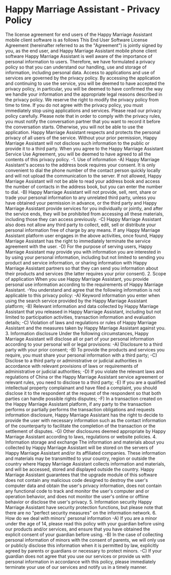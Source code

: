 # Happy Marriage Assistant - Privacy Policy
The license agreement for end users of the Happy Marriage Assistant mobile client software is as follows
This End User Software License Agreement (hereinafter referred to as the "Agreement") is jointly signed by you, as the end user, and Happy Marriage Assistant mobile phone client software
Happy Marriage Assistant is well aware of the importance of personal information to users. Therefore, we have formulated a privacy policy so that you can understand our handling, use and storage of information, including personal data. Access to applications and use of services are governed by the privacy policy.
By accessing the application and continuing to use the service, you will be deemed to have accepted the privacy policy, in particular, you will be deemed to have confirmed the way we handle your information and the appropriate legal reasons described in the privacy policy. We reserve the right to modify the privacy policy from time to time. If you do not agree with the privacy policy, you must immediately stop using applications and services. Please read our privacy policy carefully.
Please note that in order to comply with the privacy rules, you must notify the conversation partner that you want to record it before the conversation starts. Otherwise, you will not be able to use the application.
Happy Marriage Assistant respects and protects the personal privacy of all users of the service. Without your prior permission, Happy Marriage Assistant will not disclose such information to the public or provide it to a third party. When you agree to the Happy Marriage Assistant Service Use Agreement, you will be deemed to have agreed to all the contents of this privacy policy.
-1. Use of information
-A) Happy Marriage Assistant's access to the address book requires your consent. It is only convenient to dial the phone number of the contact person quickly locally and will not upload the communication to the server. If not allowed, Happy Marriage Assistant will not be able to read your address book and access the number of contacts in the address book, but you can enter the number to dial.
-B) Happy Marriage Assistant will not provide, sell, rent, share or trade your personal information to any unrelated third party, unless you have obtained your permission in advance, or the third party and Happy Marriage Assistant provide services for you individually or jointly, and after the service ends, they will be prohibited from accessing all these materials, including those they can access previously.
-C) Happy Marriage Assistant also does not allow any third party to collect, edit, sell or distribute your personal information free of charge by any means. If any Happy Marriage Assistant platform user engages in the above activities, once found, Happy Marriage Assistant has the right to immediately terminate the service agreement with the user.
-D) For the purpose of serving users, Happy Marriage Assistant may provide you with information you are interested in by using your personal information, including but not limited to sending you product and service information, or sharing information with Happy Marriage Assistant partners so that they can send you information about their products and services (the latter requires your prior consent).
2. Scope of application
When you use Happy Marriage Assistant, you provide personal use information according to the requirements of Happy Marriage Assistant.
-You understand and agree that the following information is not applicable to this privacy policy:
-A) Keyword information you enter when using the search service provided by the Happy Marriage Assistant platform;
-B) Relevant information and data collected by Happy Marriage Assistant that you released in Happy Marriage Assistant, including but not limited to participation activities, transaction information and evaluation details;
-C) Violation of laws and regulations or rules of Happy Marriage Assistant and the measures taken by Happy Marriage Assistant against you.
3. Information disclosure Under the following circumstances, Happy Marriage Assistant will disclose all or part of your personal information according to your personal will or legal provisions:
-A) Disclosure to a third party with your prior consent;
-B) To provide the products and services you require, you must share your personal information with a third party;
-C) Disclose to a third party or administrative or judicial authorities in accordance with relevant provisions of laws or requirements of administrative or judicial authorities;
-D) If you violate the relevant laws and regulations of China or the Happy Marriage Assistant service agreement or relevant rules, you need to disclose to a third party;
-E) If you are a qualified intellectual property complainant and have filed a complaint, you should disclose it to the respondent at the request of the respondent so that both parties can handle possible rights disputes;
-F) In a transaction created on the Happy Marriage Assistant platform, if any party to the transaction performs or partially performs the transaction obligations and requests information disclosure, Happy Marriage Assistant has the right to decide to provide the user with necessary information such as the contact information of the counterparty to facilitate the completion of the transaction or the settlement of disputes.
-G) Other disclosures deemed appropriate by Happy Marriage Assistant according to laws, regulations or website policies.
4. Information storage and exchange The information and materials about you collected by Happy Marriage Assistant will be stored on the servers of Happy Marriage Assistant and/or its affiliated companies. These information and materials may be transmitted to your country, region or outside the country where Happy Marriage Assistant collects information and materials, and will be accessed, stored and displayed outside the country.
Happy Marriage Assistant guarantees that the upgrade module of this software does not contain any malicious code designed to destroy the user's computer data and obtain the user's privacy information, does not contain any functional code to track and monitor the user's computer and or operation behavior, and does not monitor the user's online or offline behavior or disclose the user's privacy.
5. Information security
Happy Marriage Assistant have security protection functions, but please note that there are no "perfect security measures" on the information network.
6. How do we deal with minors' personal information
-A) If you are a minor under the age of 14, please read this policy with your guardian before using our products and/or services, and ensure that you have obtained the explicit consent of your guardian before using.
-B) In the case of collecting personal information of minors with the consent of parents, we will only use or publicly disclose this information when it is permitted by law, explicitly agreed by parents or guardians or necessary to protect minors.
-C) If your guardian does not agree that you use our services or provide us with personal information in accordance with this policy, please immediately terminate your use of our services and notify us in a timely manner.
